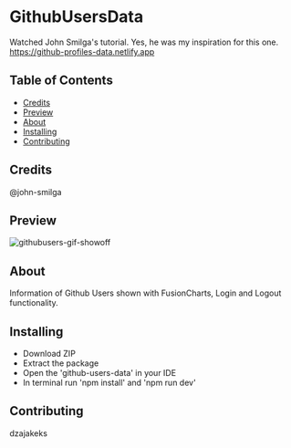# GithubUsersData 
Watched John Smilga's tutorial. Yes, he was my inspiration for this one. 
https://github-profiles-data.netlify.app

## Table of Contents
- [Credits](#credits)
- [Preview](#preview)
- [About](#about)
- [Installing](#installing)
- [Contributing](#contributing)

## Credits
@john-smilga

## Preview
![githubusers-gif-showoff](https://github.com/dzajakeks/github-users-data/assets/83473422/317ac157-c1ed-4548-ba87-0c04e8b8e839)


## About
Information of Github Users shown with FusionCharts, Login and Logout functionality.

## Installing
- Download ZIP
- Extract the package
- Open the 'github-users-data' in your IDE
- In terminal run 'npm install' and 'npm run dev'

## Contributing
dzajakeks
